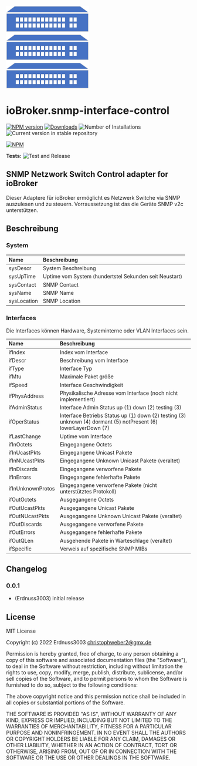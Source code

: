 ![Logo](admin/snmp-interface-control.png)
# ioBroker.snmp-interface-control

[![NPM version](https://img.shields.io/npm/v/iobroker.snmp-interface-control.svg)](https://www.npmjs.com/package/iobroker.snmp-interface-control)
[![Downloads](https://img.shields.io/npm/dm/iobroker.snmp-interface-control.svg)](https://www.npmjs.com/package/iobroker.snmp-interface-control)
![Number of Installations](https://iobroker.live/badges/snmp-interface-control-installed.svg)
![Current version in stable repository](https://iobroker.live/badges/snmp-interface-control-stable.svg)

[![NPM](https://nodei.co/npm/iobroker.snmp-interface-control.png?downloads=true)](https://nodei.co/npm/iobroker.snmp-interface-control/)

**Tests:** ![Test and Release](https://github.com/Erdnuss3003/ioBroker.snmp-interface-control/workflows/Test%20and%20Release/badge.svg)

## SNMP Netzwork Switch Control adapter for ioBroker

Dieser Adaptere für ioBroker ermöglicht es Netzwerk Switche via SNMP auszulesen und zu steuern.
Vorraussetzung ist das die Geräte SNMP v2c unterstützen.

## Beschreibung

### System

| Name                	| Beschreibung             											|
|:------------------    |:-------------------      											|
| sysDescr	     		| System Beschreibung        										|
| sysUpTime				| Uptime vom System (hundertstel Sekunden seit Neustart)       		|
| sysContact       		| SNMP Contact        												|
| sysName				| SNMP Name        													|
| sysLocation			| SNMP Location        												|

### Interfaces

Die Interfaces können Hardware, Systeminterne oder VLAN Interfaces sein.

| Name                	| Beschreibung             											|
|:------------------    |:-------------------      											|
| ifIndex      			| Index vom Interface  												|
| ifDescr				| Beschreibung vom Interface       									|
| ifType       			| Interface Typ       												|
| ifMtu					| Maximale Paket größe       										|
| ifSpeed				| Interface Geschwindigkeit											|
| ifPhysAddress      	| Physikalische Adresse vom Interface (noch nicht implementiert)   	|
| ifAdminStatus			| Interface Admin Status up (1) down (2) testing (3)       			|
| ifOperStatus       	| Interface Betriebs Status up (1) down (2) testing (3) unknown (4) dormant (5) notPresent (6) lowerLayerDown (7)	|
| ifLastChange			| Uptime vom Interface       										|
| ifInOctets			| Eingegangene Octets         										|
| ifInUcastPkts      	| Eingegangene Unicast Pakete      									|
| ifInNUcastPkts		| Eingegangene Unknown Unicast Pakete (veraltet)						|
| ifInDiscards       	| Eingegangene verworfene Pakete          							|
| ifInErrors			| Eingegangene fehlerhafte Pakete        							|
| ifInUnknownProtos		| Eingegangene verworfene Pakete (nicht unterstütztes Protokoll)	|
| ifOutOctets      		| Ausgegangene Octets        										|
| ifOutUcastPkts		| Ausgegangene Unicast Pakete  										|
| ifOutNUcastPkts       | Ausgegangene Unknown Unicast Pakete (veraltet)						|
| ifOutDiscards			| Ausgegangene verworfene Pakete          							|        													
| ifOutErrors			| Ausgegangene fehlerhafte Pakete        							|
| ifOutQLen				| Ausgehende Pakete in Warteschlage	(veraltet)						|
| ifSpecific			| Verweis auf spezifische SNMP MIBs									|

## Changelog

### 0.0.1
* (Erdnuss3003) initial release

## License
MIT License

Copyright (c) 2022 Erdnuss3003 <christophweber2@gmx.de>

Permission is hereby granted, free of charge, to any person obtaining a copy
of this software and associated documentation files (the "Software"), to deal
in the Software without restriction, including without limitation the rights
to use, copy, modify, merge, publish, distribute, sublicense, and/or sell
copies of the Software, and to permit persons to whom the Software is
furnished to do so, subject to the following conditions:

The above copyright notice and this permission notice shall be included in all
copies or substantial portions of the Software.

THE SOFTWARE IS PROVIDED "AS IS", WITHOUT WARRANTY OF ANY KIND, EXPRESS OR
IMPLIED, INCLUDING BUT NOT LIMITED TO THE WARRANTIES OF MERCHANTABILITY,
FITNESS FOR A PARTICULAR PURPOSE AND NONINFRINGEMENT. IN NO EVENT SHALL THE
AUTHORS OR COPYRIGHT HOLDERS BE LIABLE FOR ANY CLAIM, DAMAGES OR OTHER
LIABILITY, WHETHER IN AN ACTION OF CONTRACT, TORT OR OTHERWISE, ARISING FROM,
OUT OF OR IN CONNECTION WITH THE SOFTWARE OR THE USE OR OTHER DEALINGS IN THE
SOFTWARE.

